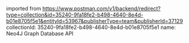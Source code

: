 imported from https://www.postman.com/v1/backend/redirect?type=collection&id=35240-9fa18fe2-b498-4640-8e4d-b01e8705f5e1&entityId=53967&publisherType=team&publisherId=37129
collectionId: 35240-9fa18fe2-b498-4640-8e4d-b01e8705f5e1
name: Neo4J Graph Database API